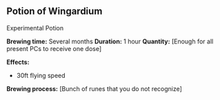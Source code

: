 ## Potion of Wingardium
Experimental Potion

**Brewing time:** Several months
**Duration:** 1 hour
**Quantity:** [Enough for all present PCs to receive one dose]

**Effects:**
* 30ft flying speed
    
**Brewing process:**
    [Bunch of runes that you do not recognize]